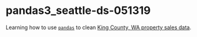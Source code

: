 # pandas3_seattle-ds-051319

Learning how to use [`pandas`](https://pandas.pydata.org/) to clean [King County, WA property sales data](https://info.kingcounty.gov/assessor/DataDownload/default.aspx).

